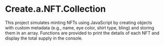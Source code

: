 # Create.a.NFT.Collection
This project simulates minting NFTs using JavaScript by creating objects with custom metadata (e.g., name, eye color, shirt type, bling) and storing them in an array. Functions are provided to print the details of each NFT and display the total supply in the console.

